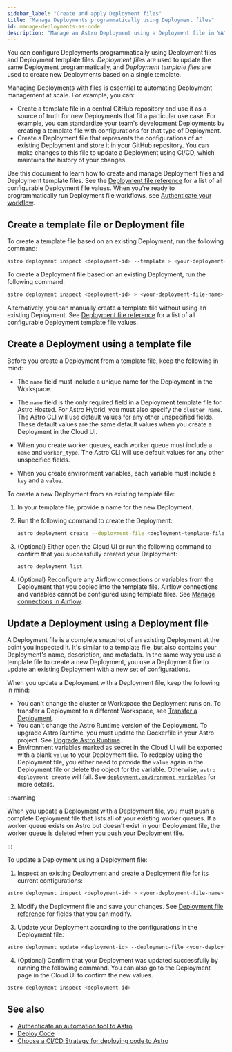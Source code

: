 ```yaml
---
sidebar_label: "Create and apply Deployment files"
title: "Manage Deployments programmatically using Deployment files"
id: manage-deployments-as-code
description: "Manage an Astro Deployment using a Deployment file in YAML or JSON format"
---
```


You can configure Deployments programmatically using Deployment files and Deployment template files. _Deployment files_ are used to update the same Deployment programmatically, and _Deployment template files_ are used to create new Deployments based on a single template.

Managing Deployments with files is essential to automating Deployment management at scale.  For example, you can:

- Create a template file in a central GitHub repository and use it as a source of truth for new Deployments that fit a particular use case. For example, you can standardize your team's development Deployments by creating a template file with configurations for that type of Deployment.
- Create a Deployment file that represents the configurations of an existing Deployment and store it in your GitHub repository. You can make changes to this file to update a Deployment  using CI/CD, which maintains the history of your changes.

Use this document to learn how to create and manage Deployment files and Deployment template files. See the [Deployment file reference](deployment-file-reference.md) for a list of all configurable Deployment file values. When you're ready to programmatically run Deployment file workflows, see [Authenticate your workflow](automation-authentication.md).

## Create a template file or Deployment file

To create a template file based on an existing Deployment, run the following command:

```bash
astro deployment inspect <deployment-id> --template > <your-deployment-template-file-name>.yaml
```

To create a Deployment file based on an existing Deployment, run the following command:

```bash
astro deployment inspect <deployment-id> > <your-deployment-file-name>.yaml
```

Alternatively, you can manually create a template file without using an existing Deployment. See [Deployment file reference](deployment-file-reference.md) for a list of all configurable Deployment template file values.

## Create a Deployment using a template file

Before you create a Deployment from a template file, keep the following in mind:

- The `name` field must include a unique name for the Deployment in the Workspace. 

- The `name` field is the only required field in a Deployment template file for Astro Hosted. For Astro Hybrid, you must also specify the `cluster_name`. The Astro CLI will use default values for any other unspecified fields. These default values are the same default values when you create a Deployment in the Cloud UI.

- When you create worker queues, each worker queue must include a `name` and `worker_type`. The Astro CLI will use default values for any other unspecified fields.

- When you create environment variables, each variable must include a `key` and a `value`.

To create a new Deployment from an existing template file:

1. In your template file, provide a name for the new Deployment.
2. Run the following command to create the Deployment:

    ```bash
    astro deployment create --deployment-file <deployment-template-file-name>
    ```

3. (Optional) Either open the Cloud UI or run the following command to confirm that you successfully created your Deployment:

   ```bash
   astro deployment list
   ```
   
4. (Optional) Reconfigure any Airflow connections or variables from the Deployment that you copied into the template file. Airflow connections and variables cannot be configured using template files. See [Manage connections in Airflow](manage-connections-variables.md).

## Update a Deployment using a Deployment file

A Deployment file is a complete snapshot of an existing Deployment at the point you inspected it. It's similar to a template file, but also contains your Deployment's name, description, and metadata. In the same way you use a template file to create a new Deployment, you use a Deployment file to update an existing Deployment with a new set of configurations.

When you update a Deployment with a Deployment file, keep the following in mind:

- You can’t change the cluster or Workspace the Deployment runs on. To transfer a Deployment to a different Workspace, see [Transfer a Deployment](deployment-settings.md#transfer-a-deployment-to-another-workspace).
- You can't change the Astro Runtime version of the Deployment. To upgrade Astro Runtime, you must update the Dockerfile in your Astro project. See [Upgrade Astro Runtime](upgrade-runtime.md).
- Environment variables marked as secret in the Cloud UI will be exported with a blank `value` to your Deployment file. To redeploy using the Deployment file, you either need to provide the `value` again in the Deployment file or delete the object for the variable. Otherwise, `astro deployment create` will fail. See [`deployment.environment_variables`](#deploymentenvironment_variables) for more details.

:::warning 

When you update a Deployment with a Deployment file, you must push a complete Deployment file that lists all of your existing worker queues. If a worker queue exists on Astro but doesn't exist in your Deployment file, the worker queue is deleted when you push your Deployment file. 

:::

To update a Deployment using a Deployment file:

1. Inspect an existing Deployment and create a Deployment file for its current configurations:

  ```bash
  astro deployment inspect <deployment-id> > <your-deployment-file-name>.yaml
  ```

2. Modify the Deployment file and save your changes. See [Deployment file reference](deployment-file-reference.md) for fields that you can modify.

3. Update your Deployment according to the configurations in the Deployment file:

  ```bash
  astro deployment update <deployment-id> --deployment-file <your-deployment-file>
  ```

4. (Optional) Confirm that your Deployment was updated successfully by running the following command. You can also go to the Deployment page in the Cloud UI to confirm the new values.

  ```bash
  astro deployment inspect <deployment-id>
  ```

## See also

- [Authenticate an automation tool to Astro](automation-authentication.md)
- [Deploy Code](deploy-code.md)
- [Choose a CI/CD Strategy for deploying code to Astro](set-up-ci-cd.md)